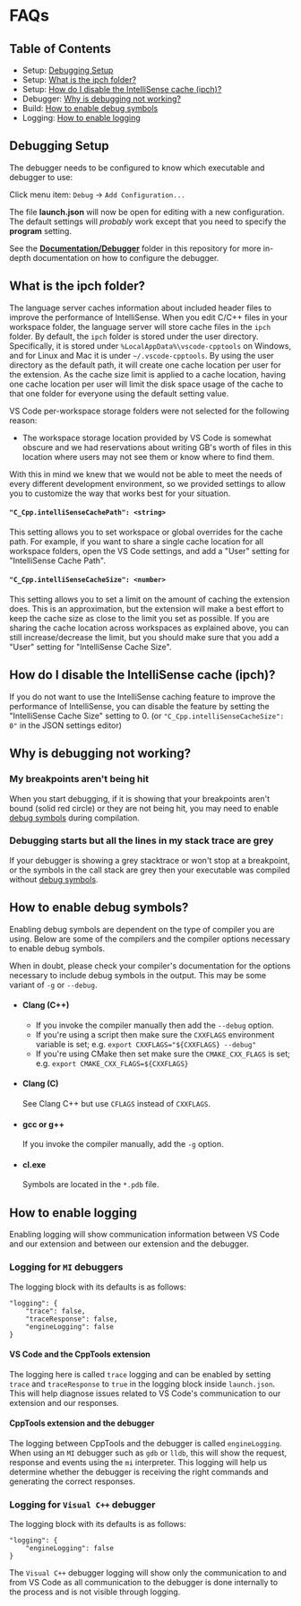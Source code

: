 # FAQs

## Table of Contents
* Setup: [Debugging Setup](#debugging-setup)
* Setup: [What is the ipch folder?](#What-is-the-ipch-folder)
* Setup: [How do I disable the IntelliSense cache (ipch)?](#how-do-i-disable-the-intellisense-cache-ipch)
* Debugger: [Why is debugging not working?](#why-is-debugging-not-working)
* Build: [How to enable debug symbols](#how-to-enable-debug-symbols)
* Logging: [How to enable logging](#how-to-enable-logging)

## Debugging Setup
The debugger needs to be configured to know which executable and debugger to use:

Click menu item: `Debug` -> `Add Configuration...`

The file **launch.json** will now be open for editing with a new configuration. The default settings will *probably* work except that you need to specify the **program** setting.

See the [**Documentation/Debugger**](https://github.com/Microsoft/vscode-cpptools/tree/master/Documentation/Debugger) folder in this repository for more in-depth documentation on how to configure the debugger.

## What is the ipch folder?

The language server caches information about included header files to improve the performance of IntelliSense. When you edit C/C++ files in your workspace folder, the language server will store cache files in the `ipch` folder. By default, the `ipch` folder is stored under the user directory. Specifically, it is stored under `%LocalAppData%\vscode-cpptools` on Windows, and for Linux and Mac it is under `~/.vscode-cpptools`. By using the user directory as the default path, it will create one cache location per user for the extension. As the cache size limit is applied to a cache location, having one cache location per user will limit the disk space usage of the cache to that one folder for everyone using the default setting value.

VS Code per-workspace storage folders were not selected for the following reason:
* The workspace storage location provided by VS Code is somewhat obscure and we had reservations about writing GB's worth of files in this location where users may not see them or know where to find them.

With this in mind we knew that we would not be able to meet the needs of every different development environment, so we provided settings to allow you to customize the way that works best for your situation.

#### `"C_Cpp.intelliSenseCachePath": <string>`
This setting allows you to set workspace or global overrides for the cache path. For example, if you want to share a single cache location for all workspace folders, open the VS Code settings, and add a "User" setting for "IntelliSense Cache Path".

#### `"C_Cpp.intelliSenseCacheSize": <number>`
This setting allows you to set a limit on the amount of caching the extension does. This is an approximation, but the extension will make a best effort to keep the cache size as close to the limit you set as possible. If you are sharing the cache location across workspaces as explained above, you can still increase/decrease the limit, but you should make sure that you add a "User" setting for "IntelliSense Cache Size".

## How do I disable the IntelliSense cache (ipch)?

If you do not want to use the IntelliSense caching feature to improve the performance of IntelliSense, you can disable the feature by setting the "IntelliSense Cache Size" setting to 0. (or `"C_Cpp.intelliSenseCacheSize": 0"` in the JSON settings editor)

## Why is debugging not working?

### My breakpoints aren't being hit

When you start debugging, if it is showing that your breakpoints aren't bound (solid red circle) or they are not being hit, you may need to enable [debug symbols](#how-to-enable-debug-symbols) during compilation. 

### Debugging starts but all the lines in my stack trace are grey

If your debugger is showing a grey stacktrace or won't stop at a breakpoint, or the symbols in the call stack are grey then your executable was compiled without [debug symbols](#how-to-enable-debug-symbols).

## How to enable debug symbols?

Enabling debug symbols are dependent on the type of compiler you are using. Below are some of the compilers and the compiler options necessary to enable debug symbols.

When in doubt, please check your compiler's documentation for the options necessary to include debug symbols in the output. This may be some variant of `-g` or `--debug`.

* #### Clang (C++)
  * If you invoke the compiler manually then add the `--debug` option.
  * If you're using a script then make sure the `CXXFLAGS` environment variable is set; e.g. `export CXXFLAGS="${CXXFLAGS} --debug"`
  * If you're using CMake then set make sure the `CMAKE_CXX_FLAGS` is set; e.g. `export CMAKE_CXX_FLAGS=${CXXFLAGS}`

* #### Clang (C)
  See Clang C++ but use `CFLAGS` instead of `CXXFLAGS`.

* #### gcc or g++
  If you invoke the compiler manually, add the `-g` option.

* #### cl.exe
  Symbols are located in the `*.pdb` file.

## How to enable logging

Enabling logging will show communication information between VS Code and our extension and between our extension and the debugger.

### Logging for `MI` debuggers

The logging block with its defaults is as follows:

```
"logging": {
    "trace": false,
    "traceResponse": false,
    "engineLogging": false
}
```

#### VS Code and the CppTools extension

The logging here is called `trace` logging and can be enabled by setting `trace` and `traceResponse` to `true` in the logging block inside `launch.json`. This will help diagnose issues related to VS Code's communication to our extension and our responses.

#### CppTools extension and the debugger

The logging between CppTools and the debugger is called `engineLogging`. When using an `MI` debugger such as `gdb` or `lldb`, this will show the request, response and events using the `mi` interpreter. This logging will help us determine whether the debugger is receiving the right commands and generating the correct responses.

### Logging for `Visual C++` debugger

The logging block with its defaults is as follows:

```
"logging": { 
    "engineLogging": false
}
```

The `Visual C++` debugger logging will show only the communication to and from VS Code as all communication to the debugger is done internally to the process and is not visible through logging.
